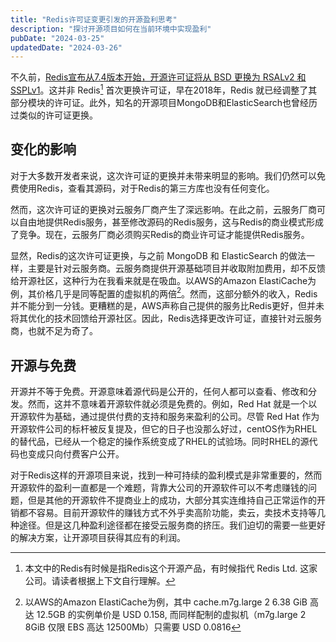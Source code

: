 ```yaml
---
title: "Redis许可证变更引发的开源盈利思考"
description: "探讨开源项目如何在当前环境中实现盈利"
pubDate: "2024-03-25"
updatedDate: "2024-03-26"
---
```


不久前，[Redis宣布从7.4版本开始，开源许可证将从 BSD 更换为 RSALv2 和 SSPLv1](https://Redis.com/blog/Redis-adopts-dual-source-available-licensing/)。这并非 Redis[^1] 首次更换许可证，早在2018年，Redis 就已经调整了其部分模块的许可证。此外，知名的开源项目MongoDB和ElasticSearch也曾经历过类似的许可证更换。

## 变化的影响

对于大多数开发者来说，这次许可证的更换并未带来明显的影响。我们仍然可以免费使用Redis，查看其源码，对于Redis的第三方库也没有任何变化。

然而，这次许可证的更换对云服务厂商产生了深远影响。在此之前，云服务厂商可以自由地提供Redis服务，甚至修改源码的Redis服务，这与Redis的商业模式形成了竞争。现在，云服务厂商必须购买Redis的商业许可证才能提供Redis服务。

显然，Redis的这次许可证更换，与之前 MongoDB 和 ElasticSearch 的做法一样，主要是针对云服务商。云服务商提供开源基础项目并收取附加费用，却不反馈给开源社区，这种行为在我看来就是在吸血。以AWS的Amazon ElastiCache为例，其价格几乎是同等配置的虚拟机的两倍[^2]。然而，这部分额外的收入，Redis并不能分到一分钱。更糟糕的是，AWS声称自己提供的服务比Redis更好，但并未将其优化的技术回馈给开源社区。因此，Redis选择更改许可证，直接针对云服务商，也就不足为奇了。

## 开源与免费

开源并不等于免费。开源意味着源代码是公开的，任何人都可以查看、修改和分发。然而，这并不意味着开源软件就必须是免费的。例如，Red Hat 就是一个以开源软件为基础，通过提供付费的支持和服务来盈利的公司。尽管 Red Hat 作为开源软件公司的标杆被反复提及，但它的日子也没那么好过，centOS作为RHEL的替代品，已经从一个稳定的操作系统变成了RHEL的试验场。同时RHEL的源代码也变成只向付费客户公开。

对于Redis这样的开源项目来说，找到一种可持续的盈利模式是非常重要的，然而开源软件的盈利一直都是一个难题，背靠大公司的开源软件可以不考虑赚钱的问题，但是其他的开源软件不提商业上的成功，大部分其实连维持自己正常运作的开销都不容易。目前开源软件的赚钱方式不外乎卖高阶功能，卖云，卖技术支持等几种途径。但是这几种盈利途径都在接受云服务商的挤压。我们迫切的需要一些更好的解决方案，让开源项目获得其应有的利润。

[^1]: 本文中的Redis有时候是指Redis这个开源产品，有时候指代 Redis Ltd. 这家公司。请读者根据上下文自行理解。
[^2]: 以AWS的Amazon ElastiCache为例，其中 cache.m7g.large 2 6.38 GiB 高达 12.5GB 的实例单价是 USD 0.158, 而同样配制的虚拟机（m7g.large 2 8GiB 仅限 EBS 高达 12500Mb）只需要 USD 0.0816
